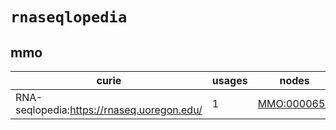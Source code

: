 # `rnaseqlopedia`

## mmo

| curie                                      |   usages | nodes                                                     |
|--------------------------------------------|----------|-----------------------------------------------------------|
| RNA-seqlopedia:https://rnaseq.uoregon.edu/ |        1 | [MMO:0000659](http://purl.obolibrary.org/obo/MMO_0000659) |

